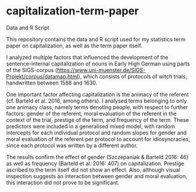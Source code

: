 # capitalization-term-paper
Data and R Script

This repository contains the data and R script used for my statistics term paper on capitalization, as well as the term paper itself.

I analyzed multiple factors that influenced the development of the sentence-internal capitalization of nouns in Early High German using parts of the SiGS-corpus (https://www.uni-muenster.de/SIGS-Projekt/corpus/datamap.html), which consists of protocols of witch trials, handwritten between 1588 and 1630.

One important factor affecting capitalization is the animacy of the referent (cf. Barteld et al. 2016, among others).
I analysed terms belonging to only one animacy class, namely terms denoting people, with respect to further factors: gender of the referent, moral evaluation of the referent in the context of the trial, prestige of the term, and frequency of the term. 
These predictors were included in a generalised mixed model, with random intercepts for each individual protocol and random slopes for gender and moral evaluation of the referent per protocol to account for idiosyncracies, since each protocol was written by a different author.

The results confirm the effect of gender (Szczepaniak & Barteld 2016: 46) as well as frequency (Barteld et al. 2016: 407) on capitalization. 
Prestige ascribed to the term itself did not show an effect. 
Also, although visual inspection suggests an interaction between gender and moral evaluation, this interaction did not prove to be significant.
